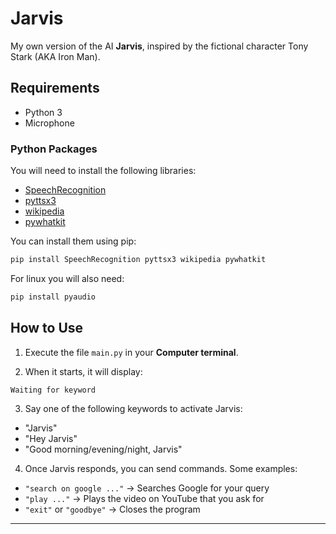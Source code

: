 # Jarvis

My own version of the AI **Jarvis**, inspired by the fictional character Tony Stark (AKA Iron Man).

## Requirements

* Python 3
* Microphone

### Python Packages

You will need to install the following libraries:

* [SpeechRecognition](https://pypi.org/project/SpeechRecognition/)
* [pyttsx3](https://pypi.org/project/pyttsx3/)
* [wikipedia](https://pypi.org/project/wikipedia/)
* [pywhatkit](https://pypi.org/project/pywhatkit/)

You can install them using pip:

```bash
pip install SpeechRecognition pyttsx3 wikipedia pywhatkit
```
For linux you will also need: 
```bash
pip install pyaudio
```

## How to Use

1. Execute the file `main.py` in your **Computer terminal**.

2. When it starts, it will display:

```
Waiting for keyword
```

3. Say one of the following keywords to activate Jarvis:

* "Jarvis"
* "Hey Jarvis"
* "Good morning/evening/night, Jarvis"

4. Once Jarvis responds, you can send commands. Some examples:

* `"search on google ..."` → Searches Google for your query
* `"play ..."` → Plays the video on YouTube that you ask for
* `"exit"` or `"goodbye"` → Closes the program

---
